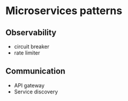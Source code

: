 # Microservices patterns

## Observability
- circuit breaker
- rate limiter

## Communication
- API gateway
- Service discovery
